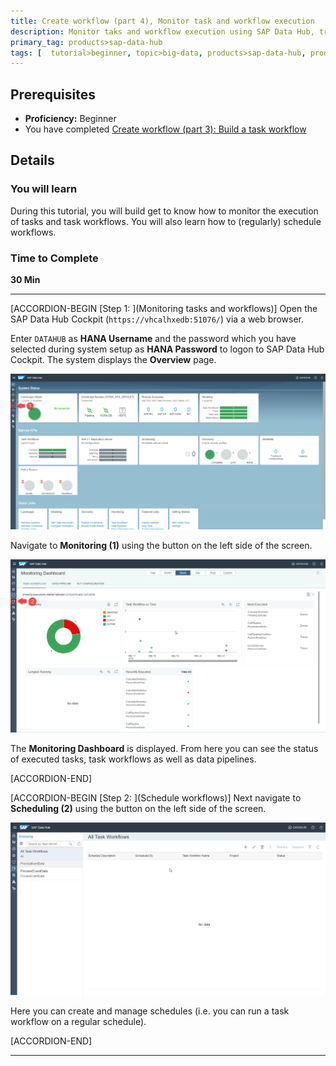 ```yaml
---
title: Create workflow (part 4), Monitor task and workflow execution
description: Monitor taks and workflow execution using SAP Data Hub, trial edition.
primary_tag: products>sap-data-hub
tags: [  tutorial>beginner, topic>big-data, products>sap-data-hub, products>sap-vora ]
---
```


## Prerequisites  
 - **Proficiency:** Beginner
 - You have completed [Create workflow (part 3): Build a task workflow](https://www.sap.com/developer/tutorials/datahub-trial-workflow-part03.html)

## Details
### You will learn  
During this tutorial, you will build get to know how to monitor the execution of tasks and task workflows. You will also learn how to (regularly) schedule workflows.

### Time to Complete
**30 Min**

---

[ACCORDION-BEGIN [Step 1: ](Monitoring tasks and workflows)]
Open the SAP Data Hub Cockpit (`https://vhcalhxedb:51076/`) via a web browser.

Enter `DATAHUB` as **HANA Username** and the password which you have selected during system setup as **HANA Password** to logon to SAP Data Hub Cockpit. The system displays the **Overview** page.

![picture_01](./datahub-trial-workflow-part04_01.png)  

Navigate to **Monitoring (1)** using the button on the left side of the screen.

![picture_02](./datahub-trial-workflow-part04_02.png)  

The **Monitoring Dashboard** is displayed. From here you can see the status of executed tasks, task workflows as well as data pipelines.

[ACCORDION-END]

[ACCORDION-BEGIN [Step 2: ](Schedule workflows)]
Next navigate to **Scheduling (2)** using the button on the left side of the screen.

![picture_03](./datahub-trial-workflow-part04_03.png)  

Here you can create and manage schedules (i.e. you can run a task workflow on a regular schedule).

[ACCORDION-END]

---
